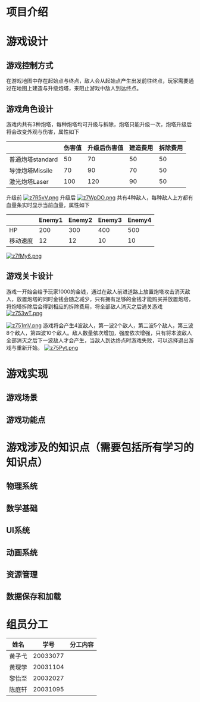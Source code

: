 
# 项目介绍

# 游戏设计
## 游戏控制方式

在游戏地图中存在起始点与终点，敌人会从起始点产生出发前往终点，玩家需要通过在地图上建造与升级炮塔，来阻止游戏中敌人到达终点。

## 游戏角色设计

游戏内共有3种炮塔，每种炮塔均可升级与拆除，炮塔只能升级一次，炮塔升级后将会改变外观与伤害，属性如下

|   | 伤害值  | 升级后伤害值  | 建造费用  | 拆除费用  |
| ------------ | ------------ | ------------ |------------ |------------ |
| 普通炮塔standard  | 50  | 70  | 50  | 50  |
| 导弹炮塔Missile  | 70  |  90 | 70  | 50  |
| 激光炮塔Laser  |  100 | 120  |  90 | 50  |

升级前
[![z7R5vV.png](https://s1.ax1x.com/2022/12/16/z7R5vV.png)](https://imgse.com/i/z7R5vV)
升级后
[![z7WpDO.png](https://s1.ax1x.com/2022/12/16/z7WpDO.png)](https://imgse.com/i/z7WpDO)
共有4种敌人，每种敌人上方都有血量条实时显示当前血量，属性如下

|   | Enemy1  |  Enemy2 |  Enemy3 |  Enemy4 |
| ------------ | ------------ | ------------ | ------------ | ------------ |
| HP |  200 | 300  | 400  | 500  |
| 移动速度  |  12 |  12 |  10 | 10  |
[![z7fMy6.png](https://s1.ax1x.com/2022/12/16/z7fMy6.png)](https://imgse.com/i/z7fMy6)

## 游戏关卡设计

游戏一开始会给予玩家1000的金钱，通过在敌人前进道路上放置炮塔攻击消灭敌人，放置炮塔的同时金钱会随之减少，只有拥有足够的金钱才能购买并放置炮塔，将炮塔拆除后会得到相应的拆除费用，将全部敌人消灭之后通关游戏
[![z753wT.png](https://s1.ax1x.com/2022/12/16/z753wT.png)](https://imgse.com/i/z753wT)

[![z751mV.png](https://s1.ax1x.com/2022/12/16/z751mV.png)](https://imgse.com/i/z751mV)
游戏将会产生4波敌人，第一波2个敌人，第二波5个敌人，第三波8个敌人，第四波10个敌人。敌人数量依次增加，强度依次增强，只有将本波敌人全部消灭之后下一波敌人才会产生，当敌人到达终点时游戏失败，可以选择退出游戏与重新开始。
[![z75Pyt.png](https://s1.ax1x.com/2022/12/16/z75Pyt.png)](https://imgse.com/i/z75Pyt)
# 游戏实现
## 游戏场景

## 游戏功能点

# 游戏涉及的知识点（需要包括所有学习的知识点）

## 物理系统

## 数学基础

## UI系统

## 动画系统

## 资源管理

## 数据保存和加载

# 组员分工
| 姓名 | 学号 | 分工内容 |
| ------------ | ------------ | ------------ |
| 黄子弋 | 20033077 |  |
| 黄琛学 | 20031104 |  |
| 黎怡至 | 20032027 |  |
| 陈庭轩 | 20031095 |  |
